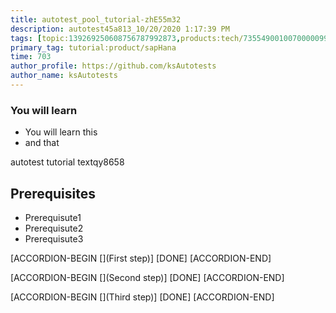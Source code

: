 ```yaml
---
title: autotest_pool_tutorial-zhE55m32
description: autotest45a813_10/20/2020 1:17:39 PM
tags: [topic:139269250608756787992873,products:tech/73554900100700000996,tutorial:experience/advanced]
primary_tag: tutorial:product/sapHana
time: 703
author_profile: https://github.com/ksAutotests
author_name: ksAutotests
---
```

### You will learn
- You will learn this
- and that

autotest tutorial textqy8658

## Prerequisites
- Prerequisute1
- Prerequisute2
- Prerequisute3

[ACCORDION-BEGIN [](First step)]
[DONE]
[ACCORDION-END]

[ACCORDION-BEGIN [](Second step)]
[DONE]
[ACCORDION-END]

[ACCORDION-BEGIN [](Third step)]
[DONE]
[ACCORDION-END]

